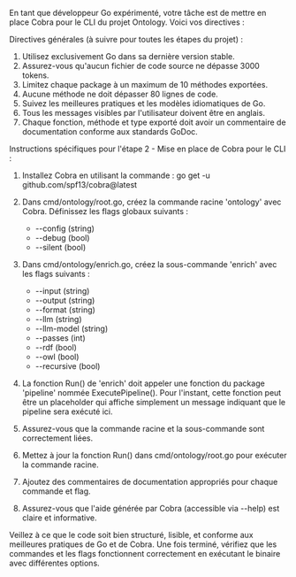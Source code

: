 En tant que développeur Go expérimenté, votre tâche est de mettre en place Cobra pour le CLI du projet Ontology. Voici vos directives :

Directives générales (à suivre pour toutes les étapes du projet) :
1. Utilisez exclusivement Go dans sa dernière version stable.
2. Assurez-vous qu'aucun fichier de code source ne dépasse 3000 tokens.
3. Limitez chaque package à un maximum de 10 méthodes exportées.
4. Aucune méthode ne doit dépasser 80 lignes de code.
5. Suivez les meilleures pratiques et les modèles idiomatiques de Go.
6. Tous les messages visibles par l'utilisateur doivent être en anglais.
7. Chaque fonction, méthode et type exporté doit avoir un commentaire de documentation conforme aux standards GoDoc.

Instructions spécifiques pour l'étape 2 - Mise en place de Cobra pour le CLI :

1. Installez Cobra en utilisant la commande : go get -u github.com/spf13/cobra@latest

2. Dans cmd/ontology/root.go, créez la commande racine 'ontology' avec Cobra. Définissez les flags globaux suivants :
   - --config (string)
   - --debug (bool)
   - --silent (bool)

3. Dans cmd/ontology/enrich.go, créez la sous-commande 'enrich' avec les flags suivants :
   - --input (string)
   - --output (string)
   - --format (string)
   - --llm (string)
   - --llm-model (string)
   - --passes (int)
   - --rdf (bool)
   - --owl (bool)
   - --recursive (bool)

4. La fonction Run() de 'enrich' doit appeler une fonction du package 'pipeline' nommée ExecutePipeline(). Pour l'instant, cette fonction peut être un placeholder qui affiche simplement un message indiquant que le pipeline sera exécuté ici.

5. Assurez-vous que la commande racine et la sous-commande sont correctement liées.

6. Mettez à jour la fonction Run() dans cmd/ontology/root.go pour exécuter la commande racine.

7. Ajoutez des commentaires de documentation appropriés pour chaque commande et flag.

8. Assurez-vous que l'aide générée par Cobra (accessible via --help) est claire et informative.

Veillez à ce que le code soit bien structuré, lisible, et conforme aux meilleures pratiques de Go et de Cobra. Une fois terminé, vérifiez que les commandes et les flags fonctionnent correctement en exécutant le binaire avec différentes options.